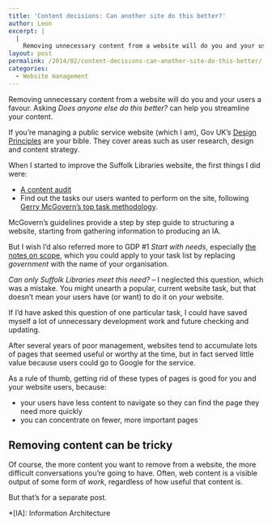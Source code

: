 ```yaml
---
title: 'Content decisions: Can another site do this better?'
author: Leon
excerpt: |
  |
    Removing unnecessary content from a website will do you and your users a favour. Asking <em>Does anyone else do this better?</em> can help you streamline your content.
layout: post
permalink: /2014/02/content-decisions-can-another-site-do-this-better/
categories:
  - Website management
---
```

Removing unnecessary content from a website will do you and your users a favour. Asking *Does anyone else do this better?* can help you streamline your content.

If you&#8217;re managing a public service website (which I am), Gov UK&#8217;s [Design Principles][1] are your bible. They cover areas such as user research, design and content strategy.

When I started to improve the Suffolk Libraries website, the first things I did were:

*   [A content audit][2]
*   Find out the tasks our users wanted to perform on the site, following [Gerry McGovern&#8217;s top task methodology][3].

McGovern&#8217;s guidelines provide a step by step guide to structuring a website, starting from gathering information to producing an IA.

But I wish I&#8217;d also referred more to GDP #1 *Start with needs*, especially [the notes on scope][4], which you could apply to your task list by replacing *government* with the name of your organisation.

*Can only Suffolk Libraries meet this need?* – I neglected this question, which was a mistake. You might unearth a popular, current website task, but that doesn&#8217;t mean your users have (or want) to do it on *your* website.

If I&#8217;d have asked this question of one particular task, I could have saved myself a lot of unnecessary development work and future checking and updating.

After several years of poor management, websites tend to accumulate lots of pages that seemed useful or worthy at the time, but in fact served little value because users could go to Google for the service.

As a rule of thumb, getting rid of these types of pages is good for you and your website users, because:

*   your users have less content to navigate so they can find the page they need more quickly
*   you can concentrate on fewer, more important pages

## Removing content can be tricky

Of course, the more content you want to remove from a website, the more difficult conversations you&#8217;re going to have. Often, web content is a visible output of some form of *work*, regardless of how useful that content is.

But that&#8217;s for a separate post.

 [1]: https://www.gov.uk/design-principles
 [2]: http://leonpaternoster.com/2013/04/carrying-out-a-web-content-audit/ "Carrying out a web content audit"
 [3]: http://gerrymcgovern.com/new-thinking/top-task-analysis-evidence-over-opinion
 [4]: https://gds.blog.gov.uk/2011/09/19/introducing-the-needotron-working-out-the-shape-of-the-product/

 *[IA]: Information Architecture